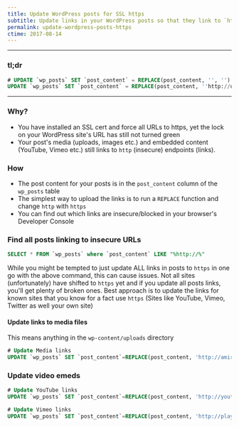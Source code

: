 ```yaml
---
title: Update WordPress posts for SSL https
subtitle: Update links in your WordPress posts so that they link to `https` secure endpoints
permalink: update-wordpress-posts-https
ctime: 2017-08-14
---
```


---
### tl;dr

```sql
# UPDATE `wp_posts` SET `post_content` = REPLACE(post_content, '', '')
UPDATE `wp_posts` SET `post_content` = REPLACE(post_content, ''http://url.com, 'https://url.com')
```
---

### Why?
- You have installed an SSL cert and force all URLs to https, yet the lock on your WordPress site's URL has still not turned green
- Your post's media (uploads, images etc.) and embedded content (YouTube, Vimeo etc.) still links to `http` (insecure) endpoints (links).


### How
- The post content for your posts is in the `post_content` column of the `wp_posts` table
- The simplest way to upload the links is to run a `REPLACE` function and change `http` with `https`
- You can find out which links are insecure/blocked in your browser's Developer Console

### Find all posts linking to insecure URLs

```sql
SELECT * FROM `wp_posts` where `post_content` LIKE "%http://%"
```

While you might be tempted to just update ALL links in posts to `https` in one go with the above command, this can cause issues. Not all sites (unfortunately) have shifted to `https` yet and if you update all posts links, you'll get plenty of broken ones. Best approach is to update the links for known sites that you know for a fact use `https` (Sites like YouTube, Vimeo, Twitter as well your own site)

#### Update links to media files
This means anything in the `wp-content/uploads` directory

```sql
# Update Media links
UPDATE `wp_posts` SET `post_content`=REPLACE(post_content, 'http://amiranzur.com/wp-content/uploads', 'https://amiranzur.com/wp-content/uploads')
```

### Update video emeds
```sql
# Update YouTube links
UPDATE `wp_posts` SET `post_content`=REPLACE(post_content, 'http://youtube.com/', 'https://youtube.com/')

# Update Vimeo links
UPDATE `wp_posts` SET `post_content`=REPLACE(post_content, 'http://player.vimeo.com/', 'https://player.vimeo.com/')
```